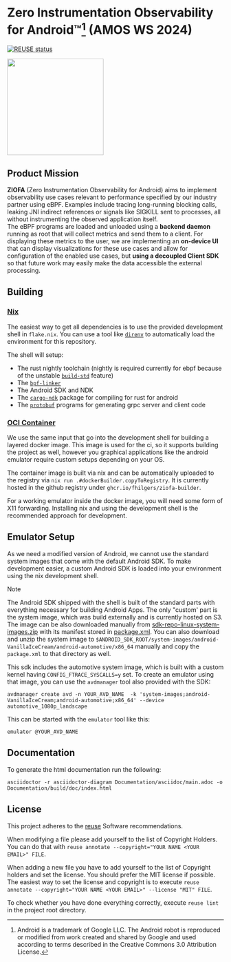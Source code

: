 <!--
SPDX-FileCopyrightText: 2024 Felix Hilgers <felix.hilgers@fau.de>

SPDX-License-Identifier: MIT
-->

# Zero Instrumentation Observability for Android™[^1] (AMOS WS 2024)

[![REUSE status](https://api.reuse.software/badge/github.com/amosproj/amos2024ws03-android-zero-instrumentation)](https://api.reuse.software/info/github.com/amosproj/amos2024ws03-android-zero-instrumentation)

<img src="Deliverables/sprint-01/team-logo.svg" width="224">

## Product Mission

**ZIOFA** (Zero Instrumentation Observability for Android) aims to implement observability use cases relevant to performance specified by our industry partner using eBPF. Examples include tracing long-running blocking calls, leaking JNI indirect references or signals like SIGKILL sent to processes, all without instrumenting the observed application itself.  
The eBPF programs are loaded and unloaded using a **backend daemon** running as root that will collect metrics and send them to a client.  For displaying these metrics to the user, we are implementing an **on-device UI** that can display visualizations for these use cases and allow for configuration of the enabled use cases, but **using a decoupled Client SDK** so that future work may easily make the data accessible the external processing.

## Building

### [Nix](https://nixos.org/download/)

The easiest way to get all dependencies is to use the provided development shell in `flake.nix`.
You can use a tool like [`direnv`](https://github.com/direnv/direnv) to automatically load the environment for this repository.

The shell will setup:

- The rust nightly toolchain (nightly is required currently for ebpf because of the unstable [`build-std`](https://doc.rust-lang.org/cargo/reference/unstable.html#build-std) feature)
- The [`bpf-linker`](https://github.com/aya-rs/bpf-linker/)
- The Android SDK and NDK
- The [`cargo-ndk`](https://github.com/bbqsrc/cargo-ndk) package for compiling for rust for android
- The [`protobuf`](https://protobuf.dev/) programs for generating grpc server and client code

### [OCI Container](https://opencontainers.org/)

We use the same input that go into the development shell for building a layered docker image.
This image is used for the ci, so it supports building the project as well, however you graphical applications like the android emulator require custom setups depending on your OS.

The container image is built via nix and can be automatically uploaded to the registry via `nix run .#dockerBuilder.copyToRegistry`.
It is currently hosted in the github registry under `ghcr.io/fhilgers/ziofa-builder`.

For a working emulator inside the docker image, you will need some form of X11 forwarding.
Installing nix and using the development shell is the recommended approach for development.

[^1]: Android is a trademark of Google LLC. The Android robot is reproduced or modified from work created and shared by Google and used according to terms described in the Creative Commons 3.0 Attribution License.


## Emulator Setup

As we need a modified version of Android, we cannot use the standard system images that come with the default Android SDK.
To make development easier, a custom Android SDK is loaded into your environment using the nix development shell.

> [!NOTE]
> The Android SDK shipped with the shell is built of the standard parts with everything necessary for building Android Apps.
> The only "custom' part is the system image, which was build externally and is currently hosted on S3.
> The image can be also downloaded manually from [sdk-repo-linux-system-images.zip](https://ftrace-emu.nbg1.your-objectstorage.com/emulator_car64_x86_64/sdk-repo-linux-system-images.zip) with its manifest stored in [package.xml](https://ftrace-emu.nbg1.your-objectstorage.com/emulator_car64_x86_64/package.xml).
> You can also download and unzip the system image to `$ANDROID_SDK_ROOT/system-images/android-VanillaIceCream/android-automotive/x86_64` manually and copy the `package.xml` to that directory as well.

This sdk includes the automotive system image, which is built with a custom kernel having `CONFIG_FTRACE_SYSCALLS=y` set.
To create an emulator using that image, you can use the `avdmanager` tool also provided with the SDK:

```
avdmanager create avd -n YOUR_AVD_NAME  -k 'system-images;android-VanillaIceCream;android-automotive;x86_64' --device automotive_1080p_landscape
```

This can be started with the `emulator` tool like this:


```
emulator @YOUR_AVD_NAME
```


## Documentation

To generate the html documentation run the following:

```
asciidoctor -r asciidoctor-diagram Documentation/asciidoc/main.adoc -o Documentation/build/doc/index.html
```

## License

This project adheres to the [reuse](https://reuse.software/) Software recommendations. 

When modifying a file please add yourself to the list of Copyright Holders.
You can do that with `reuse annotate --copyright="YOUR NAME <YOUR EMAIL>" FILE`.

When adding a new file you have to add yourself to the list of Copyright holders and set the license.
You should prefer the MIT license if possible.
The easiest way to set the license and copyright is to execute `reuse annotate --copyright="YOUR NAME <YOUR EMAIL>" --license "MIT" FILE`.

To check whether you have done everything correctly, execute `reuse lint` in the project root directory.
